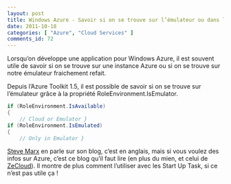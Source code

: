 ```yaml
---
layout: post
title: Windows Azure - Savoir si on se trouve sur l’émulateur ou dans le Cloud
date: 2011-10-18
categories: [ "Azure", "Cloud Services" ]
comments_id: 72 
---
```


Lorsqu’on développe une application pour Windows Azure, il est souvent utile de savoir si on se trouve sur une instance Azure ou si on se trouve sur notre émulateur fraichement refait.

Depuis l’Azure Toolkit 1.5, il est possible de savoir si on se trouve sur l’émulateur grâce à la propriété RoleEnvironment.IsEmulator.

```csharp
if (RoleEnvironment.IsAvailable)
{
    // Cloud or Emulator }
if (RoleEnvironment.IsEmulated)
{
    // Only in Emulator }
```

[Steve Marx](http://blog.smarx.com/posts/skipping-windows-azure-startup-tasks-when-running-in-the-emulator) en parle sur son blog, c’est en anglais, mais si vous voulez des infos sur Azure, c’est ce blog qu’il faut lire (en plus du mien, et celui de [ZeCloud](http://zecloud.fr)). Il montre de plus comment l’utiliser avec les Start Up Task, si ce n’est pas utile ça !

